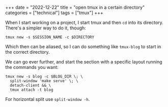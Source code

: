 +++
date = "2022-12-22"
title = "open tmux in a certain directory"
categories = ["technical"]
tags = ["tmux"]
+++

When I start working on a project, I start tmux and then `cd` into its directory.
There's a simpler way to do it, though:

```shell
tmux new -s $SESSION_NAME -c $DIRECTORY
```

Which then can be aliased, so I can do something like `tmux-blog` to start in the correct directory.

We can go ever further, and start the section with a specific layout running the commands you want:

```shell
tmux new -s blog -c $BLOG_DIR \; \
  split-window 'make serve' \; \
  detach-client && \
  tmux attach -t blog
```

For horizontal split use `split-window -h`.
